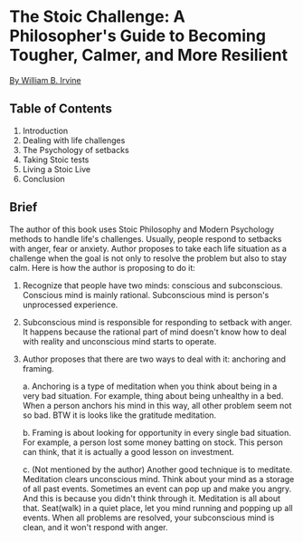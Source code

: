 # The Stoic Challenge: A Philosopher's Guide to Becoming Tougher, Calmer, and More Resilient
[By William B. Irvine](https://www.amazon.com/gp/product/B07P9DC6TY/ref=dbs_a_def_rwt_bibl_vppi_i1)

## Table of Contents
1. Introduction
2. Dealing with life challenges
3. The Psychology of setbacks
4. Taking Stoic tests
5. Living a Stoic Live
6. Conclusion

## Brief
The author of this book uses Stoic Philosophy and Modern Psychology methods to handle life's challenges. Usually, people respond to setbacks with anger, fear or anxiety. Author proposes to take each life situation as a challenge when the goal is not only to resolve the problem but also to stay calm. Here is how the author is proposing to do it:

1. Recognize that people have two minds: conscious and subconscious. Conscious mind is mainly rational. Subconscious mind is person's unprocessed experience. 

2. Subconscious mind is responsible for responding to setback with anger. It happens because the rational part of mind doesn't know how to deal with reality and unconscious mind starts to operate.

3. Author proposes that there are two ways to deal with it: anchoring and framing.
    
    a. Anchoring is a type of meditation when you think about being in a very bad situation. For example, thing about being unhealthy in a bed. When a person anchors his mind in this way, all other problem seem not so bad. BTW it is looks like the gratitude meditation.
    
    b. Framing is about looking for opportunity in every single bad situation. For example, a person lost some money batting on stock. This person can think, that it is actually a good lesson on investment.

    c. (Not mentioned by the author) Another good technique is to meditate. Meditation clears unconscious mind. Think about your mind as a storage of all past events. Sometimes an event can pop up and make you angry. And this is because you didn't think through it. Meditation is all about that. Seat(walk) in a quiet place, let you mind running and popping up all events. When all problems are resolved, your subconscious mind is clean, and it won't respond with anger. 


